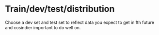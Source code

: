 # Train/dev/test/distribution 

Choose a dev set and test set to reflect data you expect to get in fth future and cosindier important to do well on.